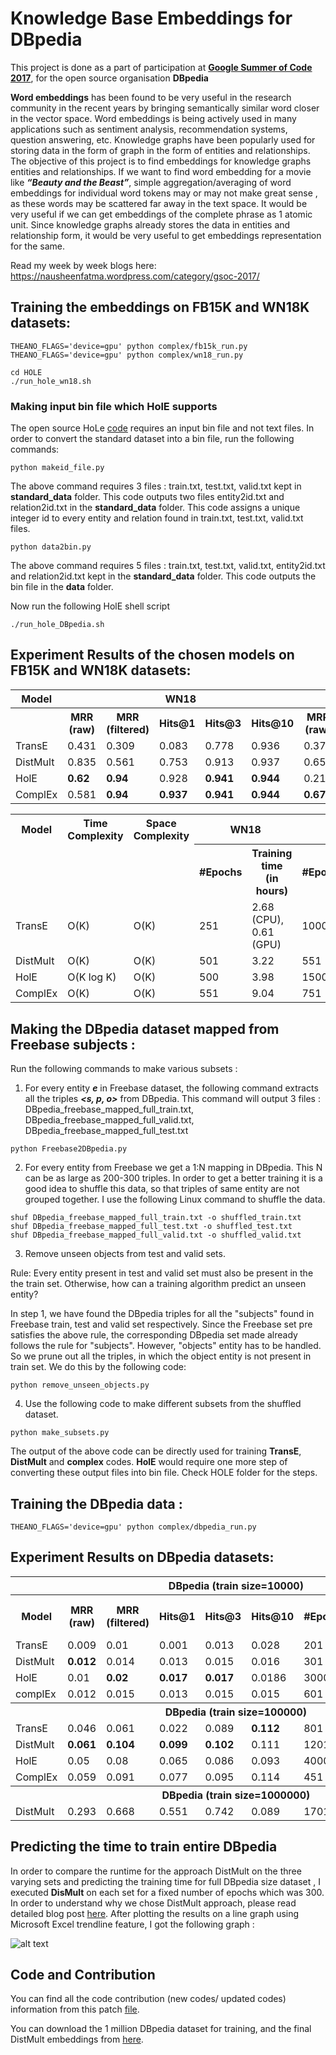 <h1> Knowledge Base Embeddings for DBpedia </h1>

This project is done as a part of participation at <b><a href="https://summerofcode.withgoogle.com/">Google Summer of Code 2017</a></b>, for the open source organisation <b>DBpedia</b>

<b>Word embeddings</b> has been found to be very useful in the research community in the recent years by bringing semantically similar word closer in the vector space. Word embeddings is being actively used in many applications such as sentiment analysis, recommendation systems, question answering, etc. Knowledge graphs have been popularly used for storing data in the form of graph in the form of entities and relationships. The objective of this project is to find embeddings for knowledge graphs entities and relationships. If we want to find word embedding for a movie like <i><b>“Beauty and the Beast”</b></i>, simple aggregation/averaging of word embeddings for individual word tokens may or may not make great sense , as these words may be scattered far away in the text space. It would be very useful if we can get embeddings of the complete phrase as 1 atomic unit. Since knowledge graphs already stores the data in entities and relationship form, it would be very useful to get embeddings representation for the same.

Read my week by week blogs here: https://nausheenfatma.wordpress.com/category/gsoc-2017/

<h2>Training the embeddings on FB15K and WN18K datasets:</h2>

```
THEANO_FLAGS='device=gpu' python complex/fb15k_run.py
THEANO_FLAGS='device=gpu' python complex/wn18_run.py

cd HOLE
./run_hole_wn18.sh
```
<h3>Making input bin file which HolE supports</h3>

The open source HoLe <a href="https://github.com/mnick/holographic-embeddings">code</a> requires an input bin file and not text files. In order to convert the standard dataset into a bin file, run the following commands:
```
python makeid_file.py
```
The above command requires 3 files : train.txt, test.txt, valid.txt kept in <b>standard_data</b> folder. This code outputs two files entity2id.txt and relation2id.txt in the <b>standard_data</b> folder. This code assigns a unique integer id to every entity and relation found in train.txt, test.txt, valid.txt files.
```
python data2bin.py
```
The above command requires 5 files : train.txt, test.txt, valid.txt, entity2id.txt and relation2id.txt kept in the <b>standard_data</b> folder. This code outputs the bin file in the <b>data</b> folder.

Now run the following HolE shell script
```
./run_hole_DBpedia.sh
```




<h2>Experiment Results of the chosen models on FB15K and WN18K datasets:</h2>



<table>
<tr>
   <th>Model</th>
    <th colspan="5">WN18</th>
    <th colspan="5">FB15K</th>
  </tr>
  <tr>
    <th></th>
    <th>MRR (raw)</th>
    <th>MRR (filtered)</th>
    <th>Hits@1 </th>
    <th>Hits@3 </th>
    <th>Hits@10 </th>
    <th>MRR (raw)</th>
    <th>MRR (filtered)</th>
    <th>Hits@1 </th>
    <th>Hits@3 </th>
    <th>Hits@10 </th>
 </tr>
  
  
  <tr>
  <td>TransE</td>
  <td>0.431</td>
    <td>0.309</td>
    <td>0.083</td>
    <td>0.778</td>
    <td>0.936</td>
    <td>0.374</td>
    <td>0.219</td>
    <td>0.219</td>
    <td>0.471</td>
    <td>0.643</td>    
  </tr>
    <tr>
  <td>DistMult</td>
    <td>0.835</td>
    <td>0.561</td>
    <td>0.753</td>
    <td>0.913</td>
    <td>0.937</td>
    <td>0.651</td>
        <td>0.237</td>
    <td>0.544</td>
    <td>0.728</td>
    <td>0.825</td>
  </tr>
    <tr>
  <td>HolE</td>
  <td><b>0.62</b></td>
  <td><b>0.94</b></td>
        <td>0.928</td>
        <td><b>0.941</b></td>
    <td><b>0.944</b></td>
    <td>0.21</td>
    <td>0.46</td>
    <td>33.45</td>
    <td>53.63</td>
    <td>67.54</td>
  </tr>
    <tr>
  <td>ComplEx</td>
  <td>0.581</td>
    <td><b>0.94</b></td>   
        <td><b>0.937</b></td>
    <td><b>0.941</b></td>
    <td><b>0.944</b></td>
    <td><b>0.672</b></td>
        <td>0.235</td>
        <td><b>0.571</b></td>
    <td><b>0.746</b></td>
    <td><b>0.832</b></td>
  </tr>
</table>







<table>
<tr>
   <th>Model</th>  
   <th>Time Complexity </th>
   <th>Space Complexity</th>
    <th colspan="2">WN18 <br></th>
    <th colspan="2">FB15K <br></th>
  </tr>


<tr>
    <td></td>
     <td></td>
      <td></td>
    <th>#Epochs</th>
    <th>Training time <br>(in hours)</th>
    <th>#Epochs</th>
    <th>Training time <br>(in hours)</th>    
  </tr>
  
  
  <tr>
  <td>TransE</td>
    <td>O(K)</td>
    <td>O(K)</td>
    <td>251</td>
    <td>2.68 (CPU),<br> 0.61 (GPU)</td>
    <td>1000</td>
    <td>6.77</td>    
  </tr>
    <tr>
  <td>DistMult</td>
    <td>O(K)</td>
    <td>O(K)</td>
    <td>501</td>
    <td>3.22</td>
    <td>551</td>
    <td>20.38</td>
  </tr>
    <tr>
  <td>HolE</td>
    <td>O(K log K)</td>
    <td>O(K)</td>
    <td>500</td>
    <td>3.98</td>
    <td>1500</td>
    <td>59.59</td>
  </tr>
    <tr>
  <td>ComplEx</td>
    <td>O(K)</td>
    <td>O(K)</td>
    <td>551</td>
    <td>9.04</td>    
    <td>751</td>
    <td>107.33</td>
  </tr>
</table>


<h2>Making the DBpedia dataset mapped from Freebase subjects :</h2>
Run the following commands to make various subsets :

1) For every entity <b><i>e</i></b> in Freebase dataset, the following command extracts all the triples <b><i><s, p, o></i></b> from DBpedia. This command will output 3 files : <t>DBpedia_freebase_mapped_full_train.txt</t>, DBpedia_freebase_mapped_full_valid.txt, DBpedia_freebase_mapped_full_test.txt
```
python Freebase2DBpedia.py
```

2) For every entity from Freebase we get a 1:N mapping in DBpedia. This N can be as large as 200-300 triples. In order to get a better training it is a good idea to shuffle this data, so that triples of same entity are not grouped together. I use the following Linux command to shuffle the data.

```
shuf DBpedia_freebase_mapped_full_train.txt -o shuffled_train.txt
shuf DBpedia_freebase_mapped_full_test.txt -o shuffled_test.txt
shuf DBpedia_freebase_mapped_full_valid.txt -o shuffled_valid.txt
```

3) Remove unseen objects from test and valid sets. 


Rule: Every entity present in test and valid set must also be present in the the train set. Otherwise, how can a training algorithm predict an unseen entity?

In step 1, we have found the DBpedia triples for all the "subjects" found in Freebase train, test and valid set respectively. Since the Freebase set pre satisfies the above rule, the corresponding DBpedia set made already follows the rule for "subjects". However, "objects" entity has to be handled. So we prune out all the triples, in which the object entity is not present in train set. We do this by the following code:

```
python remove_unseen_objects.py
```


4) Use the following code to make different subsets from the shuffled dataset.

```
python make_subsets.py
```

The output of the above code can be directly used for training <b>TransE</b>, <b>DistMult</b> and <b>complex</b> codes. 
<b>HolE</b> would require one more step of converting these output files into bin file. Check HOLE folder for the steps.


<h2>Training the DBpedia data : </h2>

```
THEANO_FLAGS='device=gpu' python complex/dbpedia_run.py
```

<h2>Experiment Results on DBpedia datasets:</h2>
<table>
<tr>
   <th></th>
    <th colspan="8">DBpedia (train size=10000)</th>
  </tr>
  <tr>
    <th>Model</th>
    <th>MRR (raw)</th>
    <th>MRR (filtered)</th>
    <th>Hits@1 </th>
    <th>Hits@3 </th>
    <th>Hits@10 </th>
     <th>#Epochs</th>
      <th>Training time (in seconds)</th>
 </tr>
 <tr>
  <td>TransE</td>
    <td>0.009</td>   
    <td>0.01</td>
    <td>0.001</td>
    <td>0.013</td>
    <td>0.028</td>
    <td>201</td>
    <td>424.68</td>
  </tr>
    
  <tr>
  <td>DistMult</td>
  <td><b>0.012</b>
</td>   
    <td>0.014
</td>
    <td>0.013
</td>
    <td>0.015
</td>
    <td>0.016
</td>
    <td>301
</td>
    <td>489.8
</td>
  </tr> 

  
   
<tr>
  <td>HolE</td>
    <td>0.01
</td>   
<td><b>0.02</b>
</td>
<td><b>0.017</b>
</td>
    <td><b>0.017</b>
</td>
    <td>0.0186
</td>
    <td>3000
</td>
    <td>4007.95
</td>
  </tr>  
  
    
<tr>
  <td>complEx</td>
    <td>0.012
</td>   
    <td>0.015
</td>
    <td>0.013
</td>
    <td>0.015
</td>
    <td>0.015
</td>
    <td>601
</td>
    <td>1707
</td>
  </tr>  
 <tr>
   <th></th>
    <th colspan="8">DBpedia (train size=100000)</th>
  </tr>   
<tr>
  <td>TransE</td>
    <td>0.046
</td>   
    <td>0.061
</td>
    <td>0.022
</td>
    <td>0.089
</td>
<td><b>0.112</b>
</td>
    <td>801
</td>
    <td>6866.93
</td>
  </tr>  
  
  
  <tr>
  <td>DistMult
</td>
<td><b>0.061</b></td>   
<td><b>0.104</b></td>
<td><b>0.099</b></td>
<td><b>0.102</b></td>
    <td>0.111</td>
    <td>1201</td>
    <td>8226.67</td>
  </tr>  
  
  
  
  
  
   <tr>
  <td>HolE</td>
<td>0.05</td>   
<td>0.08</td>
<td>0.065</td>
<td>0.086</td>
<td>0.093    </td>
<td>4000</td>
<td>77891</td>

 <tr>
  <td>ComplEx</td>
<td>0.059</td>   
<td>0.091</td>
<td>0.077</td>
<td>0.095    </td>
<td>0.114</td>
<td>451</td>
 <td>4119
</td>
   
  </tr>
 <tr>
   <th></th>
    <th colspan="8">DBpedia (train size=1000000)</th>
  </tr>
     <tr>
  <td>DistMult</td>
<td>0.293</td>   
<td>0.668</td>
<td>0.551</td>
<td>0.742</td>
<td>0.089    </td>
<td>1701</td>
<td>79644.69
</td>
</table>



<h2> Predicting the time to train entire DBpedia </h2>
In order to compare the runtime for the approach DistMult on the three varying sets and predicting the training time for full DBpedia size dataset , I executed <b>DisMult</b> on each set for a fixed number of epochs which was 300. In order to understand why we chose DistMult approach, please read detailed blog post <a href="https://nausheenfatma.wordpress.com/2017/08/28/gsoc-final-submission/">here</a>. After plotting the results on a line graph using Microsoft Excel trendline feature, I got the following graph :


![alt text](https://github.com/nausheenfatma/embeddings/blob/master/gsoc2017-nausheen/polynomial.PNG)



<h2> Code and Contribution </h2>
You can find all the code contribution (new codes/ updated codes) information from this patch <a href="https://github.com/nausheenfatma/embeddings/blob/master/gsoc2017-nausheen/contribution_patch.patch ">file</a>.

You can download the 1 million DBpedia dataset for training, and the final DistMult embeddings from <a href="http://tsoru.aksw.org/gsoc2017/dbpedia201604-1M-triples/distmult-embeddings-100dim.zip">here</a>.
